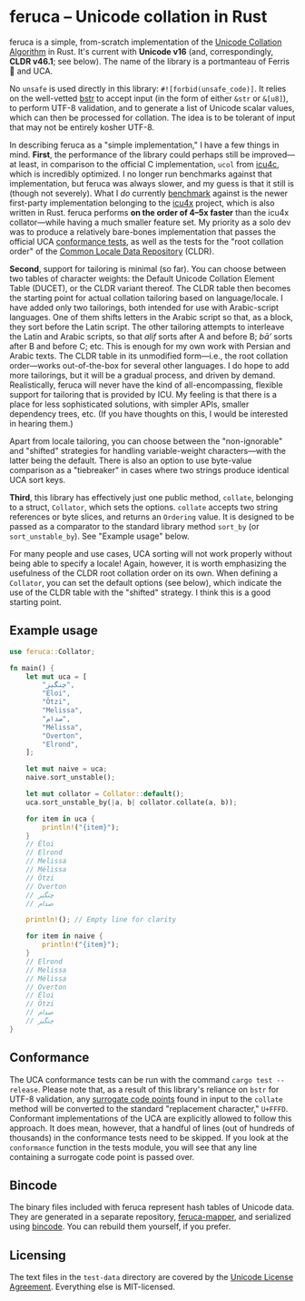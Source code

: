 # feruca – Unicode collation in Rust

feruca is a simple, from-scratch implementation of the
[Unicode Collation Algorithm](https://unicode.org/reports/tr10/) in Rust. It's
current with **Unicode v16** (and, correspondingly, **CLDR v46.1**; see below).
The name of the library is a portmanteau of Ferris 🦀 and UCA.

No `unsafe` is used directly in this library: `#![forbid(unsafe_code)]`. It
relies on the well-vetted [bstr](https://github.com/BurntSushi/bstr) to accept
input (in the form of either `&str` or `&[u8]`), to perform UTF-8 validation,
and to generate a list of Unicode scalar values, which can then be processed for
collation. The idea is to be tolerant of input that may not be entirely kosher
UTF-8.

In describing feruca as a "simple implementation," I have a few things in mind.
**First**, the performance of the library could perhaps still be improved—at
least, in comparison to the official C implementation, `ucol` from
[icu4c](https://github.com/unicode-org/icu), which is incredibly optimized. I no
longer run benchmarks against that implementation, but feruca was always slower,
and my guess is that it still is (though not severely). What I _do_ currently
[benchmark](https://github.com/theodore-s-beers/feruca-benchmarks) against is
the newer first-party implementation belonging to the
[icu4x](https://github.com/unicode-org/icu4x) project, which is also written in
Rust. feruca performs **on the order of 4–5x faster** than the icu4x
collator—while having a much smaller feature set. My priority as a solo dev was
to produce a relatively bare-bones implementation that passes the official UCA
[conformance tests](https://www.unicode.org/Public/UCA/latest/CollationTest.html),
as well as the tests for the "root collation order" of the
[Common Locale Data Repository](https://github.com/unicode-org/cldr) (CLDR).

**Second**, support for tailoring is minimal (so far). You can choose between
two tables of character weights: the Default Unicode Collation Element Table
(DUCET), or the CLDR variant thereof. The CLDR table then becomes the starting
point for actual collation tailoring based on language/locale. I have added only
two tailorings, both intended for use with Arabic-script languages. One of them
shifts letters in the Arabic script so that, as a block, they sort before the
Latin script. The other tailoring attempts to interleave the Latin and Arabic
scripts, so that _alif_ sorts after A and before B; _bā’_ sorts after B and
before C; etc. This is enough for my own work with Persian and Arabic texts. The
CLDR table in its unmodified form—i.e., the root collation order—works
out-of-the-box for several other languages. I do hope to add more tailorings,
but it will be a gradual process, and driven by demand. Realistically, feruca
will never have the kind of all-encompassing, flexible support for tailoring
that is provided by ICU. My feeling is that there is a place for less
sophisticated solutions, with simpler APIs, smaller dependency trees, etc. (If
you have thoughts on this, I would be interested in hearing them.)

Apart from locale tailoring, you can choose between the "non-ignorable" and
"shifted" strategies for handling variable-weight characters—with the latter
being the default. There is also an option to use byte-value comparison as a
"tiebreaker" in cases where two strings produce identical UCA sort keys.

**Third**, this library has effectively just one public method, `collate`,
belonging to a struct, `Collator`, which sets the options. `collate` accepts two
string references or byte slices, and returns an `Ordering` value. It is
designed to be passed as a comparator to the standard library method `sort_by`
(or `sort_unstable_by`). See "Example usage" below.

For many people and use cases, UCA sorting will not work properly without being
able to specify a locale! Again, however, it is worth emphasizing the usefulness
of the CLDR root collation order on its own. When defining a `Collator`, you can
set the default options (see below), which indicate the use of the CLDR table
with the "shifted" strategy. I think this is a good starting point.

## Example usage

```rust
use feruca::Collator;

fn main() {
    let mut uca = [
        "چنگیز",
        "Éloi",
        "Ötzi",
        "Melissa",
        "صدام",
        "Mélissa",
        "Overton",
        "Elrond",
    ];

    let mut naive = uca;
    naive.sort_unstable();

    let mut collator = Collator::default();
    uca.sort_unstable_by(|a, b| collator.collate(a, b));

    for item in uca {
        println!("{item}");
    }
    // Éloi
    // Elrond
    // Melissa
    // Mélissa
    // Ötzi
    // Overton
    // چنگیز
    // صدام

    println!(); // Empty line for clarity

    for item in naive {
        println!("{item}");
    }
    // Elrond
    // Melissa
    // Mélissa
    // Overton
    // Éloi
    // Ötzi
    // صدام
    // چنگیز
}
```

## Conformance

The UCA conformance tests can be run with the command `cargo test --release`.
Please note that, as a result of this library's reliance on `bstr` for UTF-8
validation, any
[surrogate code points](https://en.wikipedia.org/wiki/Universal_Character_Set_characters#Surrogates)
found in input to the `collate` method will be converted to the standard
"replacement character," `U+FFFD`. Conformant implementations of the UCA are
explicitly allowed to follow this approach. It does mean, however, that a
handful of lines (out of hundreds of thousands) in the conformance tests need to
be skipped. If you look at the `conformance` function in the tests module, you
will see that any line containing a surrogate code point is passed over.

## Bincode

The binary files included with feruca represent hash tables of Unicode data.
They are generated in a separate repository,
[feruca-mapper](https://github.com/theodore-s-beers/feruca-mapper), and
serialized using [bincode](https://docs.rs/bincode/). You can rebuild them
yourself, if you prefer.

## Licensing

The text files in the `test-data` directory are covered by the
[Unicode License Agreement](https://www.unicode.org/license.txt). Everything
else is MIT-licensed.
